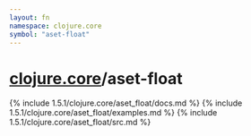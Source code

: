 ```yaml
---
layout: fn
namespace: clojure.core
symbol: "aset-float"
---
```


# [clojure.core](../)/aset-float

{% include 1.5.1/clojure.core/aset_float/docs.md %}
{% include 1.5.1/clojure.core/aset_float/examples.md %}
{% include 1.5.1/clojure.core/aset_float/src.md %}

